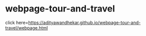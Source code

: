 # webpage-tour-and-travel
click here=https://adityawandhekar.github.io/webpage-tour-and-travel/webpage.html
